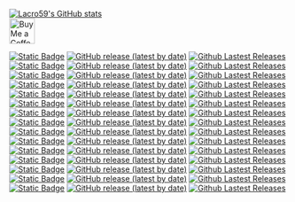 [![Lacro59's GitHub stats](https://github-readme-stats-ek35o4wzd-lacro59.vercel.app/api?username=lacro59&theme=nord&show_icons=true)](https://github.com/anuraghazra/github-readme-stats)  
<a href='https://ko-fi.com/lacro59'><img height='35' style='border:0px;height:46px;' src='https://az743702.vo.msecnd.net/cdn/kofi3.png?v=0' border='0' alt='Buy Me a Coffee at ko-fi.com' /></a>

[![Static Badge](https://img.shields.io/badge/playnite-backgroundchanger-plugin?color=8A2BE2)](https://github.com/Lacro59/playnite-backgroundchanger-plugin)
[![GitHub release (latest by date)](https://img.shields.io/github/v/release/Lacro59/playnite-backgroundchanger-plugin?cacheSeconds=5000&logo=github)](https://github.com/Lacro59/playnite-backgroundchanger-plugin/releases/latest)
[![Github Lastest Releases](https://img.shields.io/github/downloads/Lacro59/playnite-backgroundchanger-plugin/latest/total.svg)]()  
[![Static Badge](https://img.shields.io/badge/playnite-checkdlc-plugin?color=8A2BE2)](https://github.com/Lacro59/playnite-checkdlc-plugin)
[![GitHub release (latest by date)](https://img.shields.io/github/v/release/Lacro59/playnite-checkdlc-plugin?cacheSeconds=5000&logo=github)](https://github.com/Lacro59/playnite-checkdlc-plugin/releases/latest)
[![Github Lastest Releases](https://img.shields.io/github/downloads/Lacro59/playnite-checkdlc-plugin/latest/total.svg)]()  
[![Static Badge](https://img.shields.io/badge/playnite-defaultextend-theme?color=8A2BE2)](https://github.com/Lacro59/playnite-defaultextend-theme)
[![GitHub release (latest by date)](https://img.shields.io/github/v/release/Lacro59/playnite-defaultextend-theme?cacheSeconds=5000&logo=github)](https://github.com/Lacro59/playnite-defaultextend-theme/releases/latest)
[![Github Lastest Releases](https://img.shields.io/github/downloads/Lacro59/playnite-defaultextend-theme/latest/total.svg)]()  
[![Static Badge](https://img.shields.io/badge/playnite-descriptioneditor-plugin?color=8A2BE2)](https://github.com/Lacro59/playnite-descriptioneditor-plugin)
[![GitHub release (latest by date)](https://img.shields.io/github/v/release/Lacro59/playnite-descriptioneditor-plugin?cacheSeconds=5000&logo=github)](https://github.com/Lacro59/playnite-descriptioneditor-plugin/releases/latest)
[![Github Lastest Releases](https://img.shields.io/github/downloads/Lacro59/playnite-descriptioneditor-plugin/latest/total.svg)]()  
[![Static Badge](https://img.shields.io/badge/playnite-gameactivity-plugin?color=8A2BE2)](https://github.com/Lacro59/playnite-gameactivity-plugin)
[![GitHub release (latest by date)](https://img.shields.io/github/v/release/Lacro59/playnite-gameactivity-plugin?cacheSeconds=5000&logo=github)](https://github.com/Lacro59/playnite-gameactivity-plugin/releases/latest)
[![Github Lastest Releases](https://img.shields.io/github/downloads/Lacro59/playnite-gameactivity-plugin/latest/total.svg)]()  
[![Static Badge](https://img.shields.io/badge/playnite-howlongtobeat-plugin?color=8A2BE2)](https://github.com/Lacro59/playnite-howlongtobeat-plugin)
[![GitHub release (latest by date)](https://img.shields.io/github/v/release/Lacro59/playnite-howlongtobeat-plugin?cacheSeconds=5000&logo=github)](https://github.com/Lacro59/playnite-howlongtobeat-plugin/releases/latest)
[![Github Lastest Releases](https://img.shields.io/github/downloads/Lacro59/playnite-howlongtobeat-plugin/latest/total.svg)]()  
[![Static Badge](https://img.shields.io/badge/playnite-indiegala-plugin?color=8A2BE2)](https://github.com/Lacro59/playnite-indiegala-plugin)
[![GitHub release (latest by date)](https://img.shields.io/github/v/release/Lacro59/playnite-indiegala-plugin?cacheSeconds=5000&logo=github)](https://github.com/Lacro59/playnite-indiegala-plugin/releases/latest)
[![Github Lastest Releases](https://img.shields.io/github/downloads/Lacro59/playnite-indiegala-plugin/latest/total.svg)]()  
[![Static Badge](https://img.shields.io/badge/playnite-isthereanydeal-plugin?color=8A2BE2)](https://github.com/Lacro59/playnite-isthereanydeal-plugin)
[![GitHub release (latest by date)](https://img.shields.io/github/v/release/Lacro59/playnite-isthereanydeal-plugin?cacheSeconds=5000&logo=github)](https://github.com/Lacro59/playnite-isthereanydeal-plugin/releases/latest)
[![Github Lastest Releases](https://img.shields.io/github/downloads/Lacro59/playnite-isthereanydeal-plugin/latest/total.svg)]()  
[![Static Badge](https://img.shields.io/badge/playnite-librarymanagement-plugin?color=8A2BE2)](https://github.com/Lacro59/playnite-librarymanagement-plugin)
[![GitHub release (latest by date)](https://img.shields.io/github/v/release/Lacro59/playnite-librarymanagement-plugin?cacheSeconds=5000&logo=github)](https://github.com/Lacro59/playnite-librarymanagement-plugin/releases/latest)
[![Github Lastest Releases](https://img.shields.io/github/downloads/Lacro59/playnite-librarymanagement-plugin/latest/total.svg)]()  
[![Static Badge](https://img.shields.io/badge/playnite-metadatalocal-plugin?color=8A2BE2)](https://github.com/Lacro59/playnite-metadatalocal-plugin)
[![GitHub release (latest by date)](https://img.shields.io/github/v/release/Lacro59/playnite-metadatalocal-plugin?cacheSeconds=5000&logo=github)](https://github.com/Lacro59/playnite-metadatalocal-plugin/releases/latest)
[![Github Lastest Releases](https://img.shields.io/github/downloads/Lacro59/playnite-metadatalocal-plugin/latest/total.svg)]()  
[![Static Badge](https://img.shields.io/badge/playnite-playeractivities-plugin?color=8A2BE2)](https://github.com/Lacro59/playnite-playeractivities-plugin)
[![GitHub release (latest by date)](https://img.shields.io/github/v/release/Lacro59/playnite-playeractivities-plugin?cacheSeconds=5000&logo=github)](https://github.com/Lacro59/playnite-playeractivities-plugin/releases/latest)
[![Github Lastest Releases](https://img.shields.io/github/downloads/Lacro59/playnite-playeractivities-plugin/latest/total.svg)]()  
[![Static Badge](https://img.shields.io/badge/playnite-screenshotsvisualizer-plugin?color=8A2BE2)](https://github.com/Lacro59/playnite-screenshotsvisualizer-plugin)
[![GitHub release (latest by date)](https://img.shields.io/github/v/release/Lacro59/playnite-screenshotsvisualizer-plugin?cacheSeconds=5000&logo=github)](https://github.com/Lacro59/playnite-screenshotsvisualizer-plugin/releases/latest)
[![Github Lastest Releases](https://img.shields.io/github/downloads/Lacro59/playnite-screenshotsvisualizer-plugin/latest/total.svg)]()  
[![Static Badge](https://img.shields.io/badge/playnite-successstory-plugin?color=8A2BE2)](https://github.com/Lacro59/playnite-successstory-plugin)
[![GitHub release (latest by date)](https://img.shields.io/github/v/release/Lacro59/playnite-successstory-plugin?cacheSeconds=5000&logo=github)](https://github.com/Lacro59/playnite-successstory-plugin/releases/latest)
[![Github Lastest Releases](https://img.shields.io/github/downloads/Lacro59/playnite-successstory-plugin/latest/total.svg)]()  
[![Static Badge](https://img.shields.io/badge/playnite-systemchecker-plugin?color=8A2BE2)](https://github.com/Lacro59/playnite-successstory-plugin)
[![GitHub release (latest by date)](https://img.shields.io/github/v/release/Lacro59/playnite-systemchecker-plugin?cacheSeconds=5000&logo=github)](https://github.com/Lacro59/playnite-systemchecker-plugin/releases/latest)
[![Github Lastest Releases](https://img.shields.io/github/downloads/Lacro59/playnite-systemchecker-plugin/latest/total.svg)]()  
[![Static Badge](https://img.shields.io/badge/playnite-thememodifier-plugin?color=8A2BE2)](https://github.com/Lacro59/playnite-thememodifier-plugin)
[![GitHub release (latest by date)](https://img.shields.io/github/v/release/Lacro59/playnite-thememodifier-plugin?cacheSeconds=5000&logo=github)](https://github.com/Lacro59/playnite-thememodifier-plugin/releases/latest)
[![Github Lastest Releases](https://img.shields.io/github/downloads/Lacro59/playnite-thememodifier-plugin/latest/total.svg)]()  
